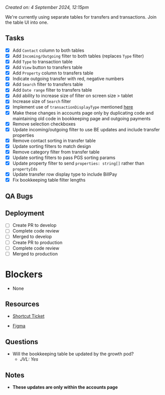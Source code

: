 *Created on: 4 September 2024, 12:15pm*

We're currently using separate tables for transfers and transactions. Join the table UI into one.
## Tasks
- [x] Add `Contact` column to both tables
- [x] Add `Incoming/Outgoing` filter to both tables (replaces `Type` filter)
- [x] Add `Type` to transaction table
- [x] Add `View` button to transfers table
- [x] Add `Property` column to transfers table
- [x] Indicate outgoing transfer with red, negative numbers
- [x] Add `Search` filter to transfers table
- [x] Add `Date range` filter to transfers table
- [x] Add ability to increase size of filter on screen size > tablet
- [x] Increase size of `Search` filter
- [x] Implement use of `transactionDisplayType` mentioned [here](https://zibo-workspace.slack.com/archives/D03G7BFBQK1/p1724706768022369)
- [x] Make these changes in accounts page only by duplicating code and maintaining old code in bookkeeping page and outgoing payments
- [x] Remove selection checkboxes
- [x] Update incoming/outgoing filter to use BE updates and include transfer properties
- [x] Remove contact sorting in transfer table
- [x] Update sorting filters to match design
- [x] Remove category filter from transfer table
- [x] Update sorting filters to pass PGS sorting params
- [x] Update property filter to send `properties: string[]` rather than `propertyIds`
- [x] Update transfer row display type to include BillPay
- [x] Fix bookkeeping table filter lengths
## QA Bugs
## Deployment
- [ ] Create PR to develop
- [ ] Complete code review
- [ ] Merged to develop
- [ ] Create PR to production
- [ ] Complete code review
- [ ] Merged to production
# Blockers
- None
## Resources
- [Shortcut Ticket](https://app.shortcut.com/azibo-inc/story/47964/fe-consolidate-transfer-and-transaction-table-ui)
* [Figma](https://www.figma.com/design/VxbEjaadB0rH9S0gdhuLSr/Banking-View-Transactions?node-id=405-34087&node-type=FRAME&t=ur2ts43Y2UGtJcQE-0)

## Questions
- Will the bookkeeping table be updated by the growth pod?
	- *JVL: Yes*

## Notes
- **These updates are only within the accounts page**
